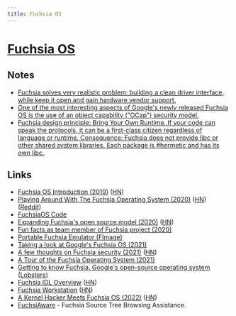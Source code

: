 ```yaml
---
title: Fuchsia OS
---
```


# [Fuchsia OS](https://fuchsia.dev/)

## Notes

- [Fuchsia solves very realistic problem: building a clean driver interface, while keep it open and gain hardware vendor support.](https://news.ycombinator.com/item?id=27280567)
- [One of the most interesting aspects of Google's newly released Fuchsia OS is the use of an object capability ("OCap") security model.](https://twitter.com/bascule/status/1397576763572584457)
- [Fuchsia design principle: Bring Your Own Runtime. If your code can speak the protocols, it can be a first-class citizen regardless of language or runtime. Consequence: Fuchsia does not provide libc or other shared system libraries. Each package is #hermetic and has its own libc.](https://twitter.com/adambarth/status/1402663330913820674)

## Links

- [Fuchsia OS Introduction (2019)](https://bzdww.com/article/163937/) ([HN](https://news.ycombinator.com/item?id=19485121))
- [Playing Around With The Fuchsia Operating System (2020)](https://blog.quarkslab.com/playing-around-with-the-fuchsia-operating-system.html) ([HN](https://news.ycombinator.com/item?id=23466564)) ([Reddit](https://www.reddit.com/r/programming/comments/gzprnd/playing_around_with_the_fuchsia_operating_system/))
- [FuchsiaOS Code](https://fuchsia.googlesource.com/fuchsia/)
- [Expanding Fuchsia's open source model (2020)](https://opensource.googleblog.com/2020/12/expanding-fuchsias-open-source-model.html) ([HN](https://news.ycombinator.com/item?id=25347967))
- [Fun facts as team member of Fuchsia project (2020)](https://twitter.com/marcaruel/status/1336722205636517891)
- [Portable Fuchsia Emulator (FImage)](https://github.com/dahliaOS/fimage)
- [Taking a look at Google's Fuchsia OS (2021)](https://www.youtube.com/watch?v=P76hq28dPxQ)
- [A few thoughts on Fuchsia security (2021)](https://blog.cr0.org/2021/06/a-few-thoughts-on-fuchsia-security.html) ([HN](https://news.ycombinator.com/item?id=27487465))
- [A Tour of the Fuchsia Operating System (2021)](https://www.youtube.com/watch?v=gIT1ISCioDY)
- [Getting to know Fuchsia, Google's open-source operating system](https://blog.codemagic.io/fuchsia-os-preview/) ([Lobsters](https://lobste.rs/s/p8bizb/getting_know_fuchsia_google_s_open_source))
- [Fuchsia IDL Overview](https://fuchsia.dev/fuchsia-src/concepts/fidl/overview) ([HN](https://news.ycombinator.com/item?id=30707696))
- [Fuchsia Workstation](https://fuchsia.dev/fuchsia-src/development/build/build_workstation) ([HN](https://news.ycombinator.com/item?id=30827210))
- [A Kernel Hacker Meets Fuchsia OS (2022)](https://swarm.ptsecurity.com/a-kernel-hacker-meets-fuchsia-os/) ([HN](https://news.ycombinator.com/item?id=31497827))
- [FuchsiAware](https://github.com/google/fuchsiaware) - Fuchsia Source Tree Browsing Assistance.